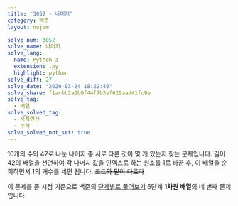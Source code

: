 ```yaml
---
title: "3052 - 나머지"
category: 백준
layout: nojam

solve_num: 3052
solve_name: 나머지
solve_lang:
  name: Python 3
  extension: .py
  highlight: python
solve_diff: 27
solve_date: "2020-03-24 18:22:40"
solve_share: f1acbb2a0b0f44f7b3ef629aad41fc9e
solve_tag:
  - 배열
solve_solved_tag:
  - 사칙연산
  - 수학
solve_solved_not_set: true
---
```


10개의 수의 42로 나눈 나머지 중 서로 다른 것이 몇 개 있는지 찾는 문제입니다. 길이 42의 배열을 선언하여 각 나머지 값을 인덱스로 하는 원소를 1로 바꾼 후, 이 배열을 순회하면서 1의 개수를 세면 됩니다. ~~코드와 말이 다르다~~

이 문제를 푼 시점 기준으로 백준의 [단계별로 풀어보기](http://noj.am/p/s) 6단계 **1차원 배열**의 네 번째 문제입니다.

